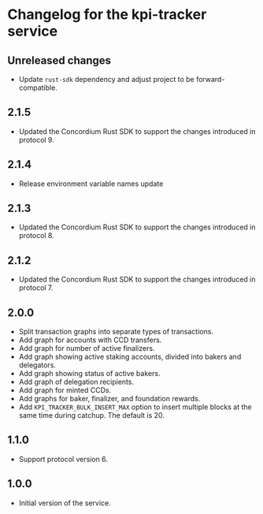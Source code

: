 # Changelog for the kpi-tracker service

## Unreleased changes

- Update `rust-sdk` dependency and adjust project to be forward-compatible.

## 2.1.5

- Updated the Concordium Rust SDK to support the changes introduced in protocol 9.

## 2.1.4

- Release environment variable names update

## 2.1.3

- Updated the Concordium Rust SDK to support the changes introduced in protocol 8.

## 2.1.2

- Updated the Concordium Rust SDK to support the changes introduced in protocol 7.

## 2.0.0

- Split transaction graphs into separate types of transactions.
- Add graph for accounts with CCD transfers.
- Add graph for number of active finalizers.
- Add graph showing active staking accounts, divided into bakers and delegators.
- Add graph showing status of active bakers.
- Add graph of delegation recipients.
- Add graph for minted CCDs.
- Add graphs for baker, finalizer, and foundation rewards.
- Add `KPI_TRACKER_BULK_INSERT_MAX` option to insert multiple blocks at the same
  time during catchup. The default is 20.

## 1.1.0

- Support protocol version 6.

## 1.0.0

- Initial version of the service.
